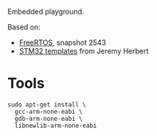 Embedded playground.

Based on:

* [FreeRTOS][freertos], snapshot 2543
* [STM32 templates][templates] from Jeremy Herbert

[freertos]:https://www.freertos.org/a00104.html
[templates]:https://github.com/jeremyherbert/stm32-templates

# Tools

    sudo apt-get install \
      gcc-arm-none-eabi \
	  gdb-arm-none-eabi \
	  libnewlib-arm-none-eabi
